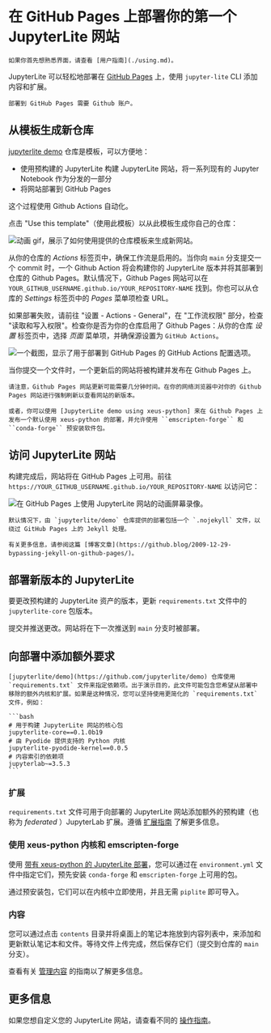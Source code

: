 # 在 GitHub Pages 上部署你的第一个 JupyterLite 网站

```{hint}
如果你首先想熟悉界面，请查看 [用户指南](./using.md)。
```

JupyterLite 可以轻松地部署在 [GitHub Pages] 上，使用 `jupyter-lite` CLI 添加内容和扩展。

```{note}
部署到 GitHub Pages 需要 Github 账户。
```

## 从模板生成新仓库

[jupyterlite demo] 仓库是模板，可以方便地：

- 使用预构建的 JupyterLite 构建 JupyterLite 网站，将一系列现有的 Jupyter Notebook 作为分发的一部分
- 将网站部署到 GitHub Pages

这个过程使用 Github Actions 自动化。

点击 "Use this template"（使用此模板）以从此模板生成你自己的仓库：

![动画 gif，展示了如何使用提供的仓库模板来生成新网站。](https://user-images.githubusercontent.com/21197331/125816904-5768008a-77de-4cb3-8013-f3999b135c02.gif)

从你的仓库的 _Actions_ 标签页中，确保工作流是启用的。当你向 `main` 分支提交一个 commit 时，一个 Github Action 将会构建你的 JupyterLite 版本并将其部署到仓库的 Github Pages。默认情况下，Github Pages 网站可以在 `YOUR_GITHUB_USERNAME.github.io/YOUR_REPOSITORY-NAME` 找到。你也可以从仓库的 _Settings_ 标签页中的 _Pages_ 菜单项检查 URL。

如果部署失败，请前往 "设置 - Actions - General"，在 "工作流权限" 部分，检查 "读取和写入权限"。检查你是否为你的仓库启用了 Github Pages：从你的仓库 _设置_ 标签页中，选择 _页面_ 菜单项，并确保源设置为 `GitHub Actions`。

![一个截图，显示了用于部署到 GitHub Pages 的 GitHub Actions 配置选项。](https://user-images.githubusercontent.com/591645/183384744-d7e08150-8f5f-4a50-bd53-5c99b1fd99a1.png)

当你提交一个文件时，一个更新后的网站将被构建并发布在 Github Pages 上。

```{note}
请注意，Github Pages 网站更新可能需要几分钟时间。在你的网络浏览器中对你的 Github Pages 网站进行强制刷新以查看网站的新版本。
```

```{note}
或者，你可以使用 [JupyterLite demo using xeus-python] 来在 Github Pages 上发布一个默认使用 xeus-python 的部署，并允许使用 ``emscripten-forge`` 和 ``conda-forge`` 预安装软件包。
```

## 访问 JupyterLite 网站

构建完成后，网站将在 GitHub Pages 上可用。前往 `https://YOUR_GITHUB_USERNAME.github.io/YOUR_REPOSITORY-NAME` 以访问它：

![在 GitHub Pages 上使用 JupyterLite 网站的动画屏幕录像。](https://user-images.githubusercontent.com/591645/120649478-18258400-c47d-11eb-80e5-185e52ff2702.gif)

```{note}
默认情况下，由 `jupyterlite/demo` 仓库提供的部署包括一个 `.nojekyll` 文件，以绕过 GitHub Pages 上的 Jekyll 处理。

有关更多信息，请参阅这篇 [博客文章](https://github.blog/2009-12-29-bypassing-jekyll-on-github-pages/)。
```

## 部署新版本的 JupyterLite

要更改预构建的 JupyterLite 资产的版本，更新 `requirements.txt` 文件中的 `jupyterlite-core` 包版本。

提交并推送更改。网站将在下一次推送到 `main` 分支时被部署。

## 向部署中添加额外要求

````{note}
[jupyterlite/demo](https://github.com/jupyterlite/demo) 仓库使用 `requirements.txt` 文件来指定依赖项。出于演示目的，此文件可能包含您希望从部署中移除的额外内核和扩展。如果是这种情况，您可以坚持使用更简化的 `requirements.txt` 文件，例如：

```bash
# 用于构建 JupyterLite 网站的核心包
jupyterlite-core==0.1.0b19
# 由 Pyodide 提供支持的 Python 内核
jupyterlite-pyodide-kernel==0.0.5
# 内容索引的依赖项
jupyterlab~=3.5.3
```
````

### 扩展

`requirements.txt` 文件可用于向部署的 JupyterLite 网站添加额外的预构建（也称为 _federated_ ）JupyterLab 扩展。遵循 [扩展指南](https://jupyterlite.readthedocs.io/en/stable/howto/configure/simple_extensions.html) 了解更多信息。

### 使用 xeus-python 内核和 emscripten-forge

使用 [带有 xeus-python 的 JupyterLite 部署](https://github.com/jupyterlite/xeus-python-demo)，您可以通过在 `environment.yml` 文件中指定它们，预先安装 `conda-forge` 和 `emscripten-forge` 上可用的包。

通过预安装包，它们可以在内核中立即使用，并且无需 `piplite` 即可导入。

### 内容

您可以通过点击 `contents` 目录并将桌面上的笔记本拖放到内容列表中，来添加和更新默认笔记本和文件。等待文件上传完成，然后保存它们（提交到仓库的 `main` 分支）。

查看有关 [管理内容](https://jupyterlite.readthedocs.io/en/stable/howto/content/files.html) 的指南以了解更多信息。

## 更多信息

如果您想自定义您的 JupyterLite 网站，请查看不同的 [操作指南](https://jupyterlite.readthedocs.io/en/stable/howto/)。

[jupyterlite demo]: https://github.com/jupyterlite/demo
[github pages]: https://pages.github.com/
